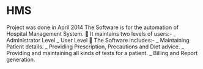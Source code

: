 # HMS
Project was done in April 2014
The Software is for the automation of Hospital Management System.
 It maintains two levels of users:-
_ Administrator Level
_ User Level
 The Software includes:-
_ Maintaining Patient details.
_ Providing Prescription, Precautions and Diet advice.
_ Providing and maintaining all kinds of tests for a patient.
_ Billing and Report generation.
